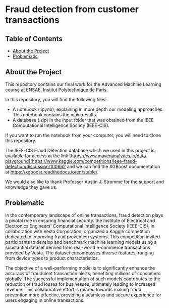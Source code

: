 # Fraud detection from customer transactions

## Table of Contents

* [About the Project](#about_the_project)
* [Problematic](#prob)
  
## About the Project
This repository contains our final work for the Advanced Machine Learning course at ENSAE, Institut Polytechnique de Paris.

In this repository, you will find the following files:
* A notebook (.ipynb), explaining in more depth our modeling approaches. This notebook contains the main results.
* A database (.zip) in the input folder that was obtained from the IEEE Computational Intelligence Society (IEEE-CIS).

If you want to run the notebook from your computer, you will need to clone this repository.

The IEEE-CIS Fraud Detection database which we used in this project is available for access at the link [https://www.mavenanalytics.io/data-playground](https://www.kaggle.com/competitions/ieee-fraud-detection/discussion/100662 and we can find the XGBoost documentation at https://xgboost.readthedocs.io/en/stable/.

We would also like to thank Professor Austin J. Stromme for the support and knowledge they gave us.

## Problematic
In the contemporary landscape of online transactions, fraud detection plays a pivotal role in ensuring financial security. the Institute of Electrical and Electronics Engineers' Computational Intelligence Society (IEEE-CIS), in collaboration with Vesta Corporation, organized a Kaggle competition dedicated to improving fraud prevention systems. This competition invited participants to develop and benchmark machine learning models using a substantial dataset derived from real-world e-commerce transactions provided by Vesta. The dataset encompasses diverse features, ranging from device types to product characteristics.

The objective of a well-performing model is to significantly enhance the accuracy of fraudulent transaction alerts, benefiting millions of consumers globally. The successful implementation of such models contributes to the reduction of fraud losses for businesses, ultimately leading to increased revenue. This collaborative effort is geared towards making fraud prevention more effective, providing a seamless and secure experience for users engaging in online transactions.
<br>
